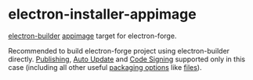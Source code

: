 # electron-installer-appimage

[electron-builder](https://github.com/electron-userland/electron-builder) [appimage](http://appimage.org) target for electron-forge.

Recommended to build electron-forge project using electron-builder directly.
[Publishing](https://www.electron.build/configuration/publish),
[Auto Update](https://electron.build/auto-update)
and [Code Signing](https://electron.build/code-signing) supported only in this case
(including all other useful [packaging options](https://electron.build/configuration/configuration) like [files](https://electron.build./configuration.md#Config-files)).